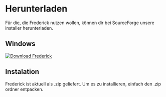 # Herunterladen

Für die, die Frederick nutzen wollen, können dir bei SourceForge unsere installer herunterladen.

## Windows

[![Download Frederick](https://a.fsdn.com/con/app/sf-download-button)](https://sourceforge.net/projects/frederick/files/latest/download)

## Instalation

Frederick ist aktuell als .zip geliefert. Um es zu installieren, einfach den .zip ordner entpacken.